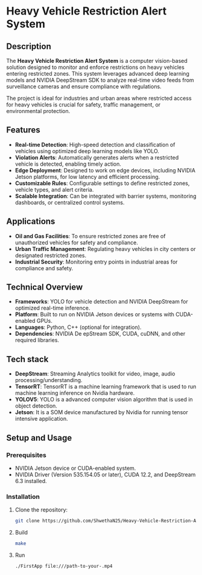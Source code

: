 # Heavy Vehicle Restriction Alert System  

## Description  
The **Heavy Vehicle Restriction Alert System** is a computer vision-based solution designed to monitor and enforce restrictions on heavy vehicles entering restricted zones. This system leverages advanced deep learning models and NVIDIA DeepStream SDK to analyze real-time video feeds from surveillance cameras and ensure compliance with regulations.  

The project is ideal for industries and urban areas where restricted access for heavy vehicles is crucial for safety, traffic management, or environmental protection.  

## Features  
- **Real-time Detection**: High-speed detection and classification of vehicles using optimized deep learning models like YOLO.  
- **Violation Alerts**: Automatically generates alerts when a restricted vehicle is detected, enabling timely action.  
- **Edge Deployment**: Designed to work on edge devices, including NVIDIA Jetson platforms, for low latency and efficient processing.  
- **Customizable Rules**: Configurable settings to define restricted zones, vehicle types, and alert criteria.  
- **Scalable Integration**: Can be integrated with barrier systems, monitoring dashboards, or centralized control systems.  

## Applications  
- **Oil and Gas Facilities**: To ensure restricted zones are free of unauthorized vehicles for safety and compliance.  
- **Urban Traffic Management**: Regulating heavy vehicles in city centers or designated restricted zones.  
- **Industrial Security**: Monitoring entry points in industrial areas for compliance and safety.  

## Technical Overview  
- **Frameworks**: YOLO for vehicle detection and NVIDIA DeepStream for optimized real-time inference.  
- **Platform**: Built to run on NVIDIA Jetson devices or systems with CUDA-enabled GPUs.  
- **Languages**: Python, C++ (optional for integration).  
- **Dependencies**: NVIDIA De epStream SDK, CUDA, cuDNN, and other required libraries.

## Tech stack
- **DeepStream**: Streaming Analytics toolkit for video, image, audio processing/understanding.
- **TensorRT**: TensorRT is a machine learning framework that is used to run machine learning inference on Nvidia hardware.
- **YOLOV5**: YOLO is a advanced computer vision algorithm that is used in object detection.
- **Jetson**: It is a SOM device manufactured by Nvidia for running tensor intensive application.

## Setup and Usage  
### Prerequisites  
- NVIDIA Jetson device or CUDA-enabled system.  
- NVIDIA Driver (Version 535.154.05 or later), CUDA 12.2, and DeepStream 6.3 installed.  

### Installation  
1. Clone the repository:  
   ```bash
   git clone https://github.com/ShwethaN25/Heavy-Vehicle-Restriction-Alert   
2. Build
   ```bash 
   make 
4. Run
   ```bash 
   ./FirstApp file:///path-to-your-.mp4

